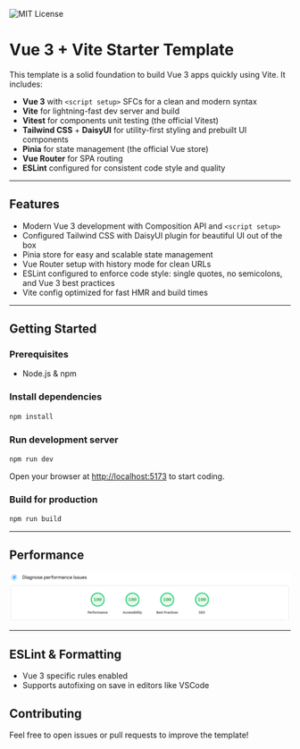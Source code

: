 ![MIT License](https://img.shields.io/badge/license-MIT-green.svg)

# Vue 3 + Vite Starter Template

This template is a solid foundation to build Vue 3 apps quickly using Vite. It includes:

* **Vue 3** with `<script setup>` SFCs for a clean and modern syntax
* **Vite** for lightning-fast dev server and build
* **Vitest** for components unit testing (the official Vitest)
* **Tailwind CSS** + **DaisyUI** for utility-first styling and prebuilt UI components
* **Pinia** for state management (the official Vue store)
* **Vue Router** for SPA routing
* **ESLint** configured for consistent code style and quality

---

## Features

* Modern Vue 3 development with Composition API and `<script setup>`
* Configured Tailwind CSS with DaisyUI plugin for beautiful UI out of the box
* Pinia store for easy and scalable state management
* Vue Router setup with history mode for clean URLs
* ESLint configured to enforce code style: single quotes, no semicolons, and Vue 3 best practices
* Vite config optimized for fast HMR and build times

---

## Getting Started

### Prerequisites

* Node.js & npm

### Install dependencies

```bash
npm install
```

### Run development server

```bash
npm run dev
```

Open your browser at [http://localhost:5173](http://localhost:5173) to start coding.

### Build for production

```bash
npm run build
```

---

## Performance
![Performance](/seo.png)

---

## ESLint & Formatting
* Vue 3 specific rules enabled
* Supports autofixing on save in editors like VSCode

## Contributing

Feel free to open issues or pull requests to improve the template!
